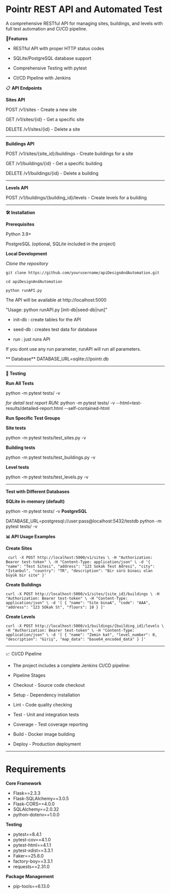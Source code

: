 # **Pointr REST API and Automated Test**
A comprehensive RESTful API for managing sites, buildings, and levels with full test automation and CI/CD pipeline.

🚀**Features**

- RESTful API with proper HTTP status codes

- SQLite/PostgreSQL database support

- Comprehensive Testing with pytest

- CI/CD Pipeline with Jenkins

📋 **API Endpoints**

**Sites API**

POST /v1/sites - Create a new site

GET /v1/sites/{id} - Get a specific site

DELETE /v1/sites/{id} - Delete a site


------------


**Buildings API**

POST /v1/sites/{site_id}/buildings - Create buildings for a site

GET /v1/buildings/{id} - Get a specific building

DELETE /v1/buildings/{id} - Delete a building


------------


**Levels API**

POST /v1/buildings/{building_id}/levels - Create levels for a building



------------



**🛠️ Installation**

**Prerequisites**

Python 3.9+

PostgreSQL (optional, SQLite included in the project)


**Local Development**

*Clone the repository*

    git clone https://github.com/yourusername/apiDesignAndAutomation.git
    
    cd apiDesignAndAutomation
    
    python runAPI.py

The API will be available at http://localhost:5000

"Usage: python runAPI.py [init-db|seed-db|run]"

- init-db : create tables for the API

- seed-db : creates test data for database

- run     : just runs API

If you dont use any run parameter, runAPI will run all parameters. 




** Database**
DATABASE_URL=sqlite:///pointr.db


------------



**🧪 Testing**

**Run All Tests**

python -m pytest tests/ -v

*for detail test report RUN*: 
python -m pytest tests/ -v --html=test-results/detailed-report.html --self-contained-html

**Run Specific Test Groups**

**Site tests**

python -m pytest tests/test_sites.py -v

**Building tests**

python -m pytest tests/test_buildings.py -v

**Level tests**

python -m pytest tests/test_levels.py -v


------------



**Test with Different Databases**

**SQLite in-memory (default)**

python -m pytest tests/ -v
**PostgreSQL**

DATABASE_URL=postgresql://user:pass@localhost:5432/testdb python -m pytest tests/ -v


**📊 API Usage Examples**

**Create Sites**

` curl -X POST http://localhost:5000/v1/sites \
      -H "Authorization: Bearer test-token" \
      -H "Content-Type: application/json" \
      -d '{
        "name": "Test Sitesi",
        "address": "123 Sokak Test Adresi",
        "city": "İstanbul",
        "country": "TR",
        "description": "Bir sürü binası olan büyük bir site"
      }'`
      
**Create Buildings**

`curl -X POST http://localhost:5000/v1/sites/{site_id}/buildings \
  -H "Authorization: Bearer test-token" \
  -H "Content-Type: application/json" \
  -d '[
    {
      "name": "Site binaA",
      "code": "AAA",
      "address": "123 SOkak St",
      "floors": 10
    }
  ]'`

**Create Levels**

`curl -X POST http://localhost:5000/v1/buildings/{building_id}/levels \
  -H "Authorization: Bearer test-token" \
  -H "Content-Type: application/json" \
  -d '[
    {
      "name": "Zemin kat",
      "level_number": 0,
      "description": "Giriş",
      "map_data": "base64_encoded_data"
    }
  ]'`


------------



📈 CI/CD Pipeline

- The project includes a complete Jenkins CI/CD pipeline:

- Pipeline Stages

- Checkout - Source code checkout

- Setup - Dependency installation
- Lint - Code quality checking

- Test - Unit and integration tests

- Coverage - Test coverage reporting

- Build - Docker image building

- Deploy - Production deployment

 
------------


# Requirements

**Core Framework**
- Flask==2.3.3
- Flask-SQLAlchemy==3.0.5
- Flask-CORS==4.0.0
- SQLAlchemy==2.0.32
- python-dotenv==1.0.0

**Testing**
- pytest==8.4.1
- pytest-cov==4.1.0
- pytest-html==4.1.1
- pytest-xdist==3.3.1
- Faker==25.8.0
- factory-boy==3.3.1
- requests==2.31.0

**Package Management**
- pip-tools==6.13.0
